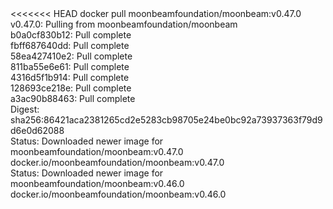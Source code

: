 <div id="termynal" data-termynal>
<<<<<<< HEAD
  <span data-ty="input"><span class="file-path"></span>docker pull moonbeamfoundation/moonbeam:v0.47.0</span>
  <br>
  <span data-ty>v0.47.0: Pulling from moonbeamfoundation/moonbeam
    <br> b0a0cf830b12: Pull complete
    <br> fbff687640dd: Pull complete
    <br> 58ea427410e2: Pull complete
    <br> 811ba55e6e61: Pull complete
    <br> 4316d5f1b914: Pull complete
    <br> 128693ce218e: Pull complete
    <br> a3ac90b88463: Pull complete
    <br> Digest: sha256:86421aca2381265cd2e5283cb98705e24be0bc92a73937363f79d9d6e0d62088
    <br> Status: Downloaded newer image for moonbeamfoundation/moonbeam:v0.47.0
    <br> docker.io/moonbeamfoundation/moonbeam:v0.47.0
    <br> Status: Downloaded newer image for moonbeamfoundation/moonbeam:v0.46.0
    <br> docker.io/moonbeamfoundation/moonbeam:v0.46.0
  </span>
</div>
